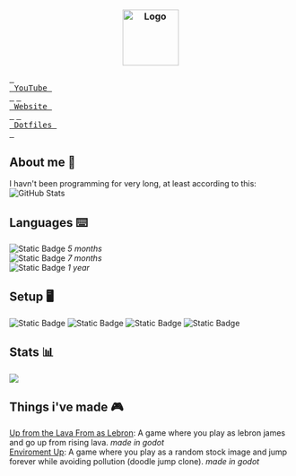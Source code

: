 [<h3 align="center">](https://www.youtube.com/)
  <img src="https://avatars.githubusercontent.com/u/117874913?v=4" width="100" alt="Logo"/><br/>
</h3>

[<kbd> <br> YouTube <br> </kbd>](https://youtube.com/@Cashigrtro)
[<kbd> <br> Website <br> </kbd>](https://ignitro.xyz)
[<kbd> <br> Dotfiles <br> </kbd>](https://github.com/cash-i1/dotfiles)

## About me 🦠
I havn't been programming for very long, at least according to this:<br>
![GitHub Stats](https://github.com/cash-i1/cash-i1/assets/117874913/7cb56c30-3936-4eb0-9fe1-f2dc61a4f8c5)

## Languages ⌨️
![Static Badge](https://img.shields.io/badge/Rust-red?logo=rust) *5 months*
<br>
![Static Badge](https://img.shields.io/badge/Godot-grey?logo=godotengine&logoColor=fffff&link=https%3A%2F%2Fgodotengine.org%2F) *7 months*
<br>
![Static Badge](https://img.shields.io/badge/Python-grey?logo=python&logoColor=00000&labelColor=%23ffde58&color=%23346e9e&link=https%3A%2F%2Fwww.python.org%2F) *1 year*

## Setup 🖥️
![Static Badge](https://img.shields.io/badge/neovim-green?style=flat&logo=Neovim&logoColor=fff&labelColor=%231270af&link=https%3A%2F%2Fneovim.io%2F)
![Static Badge](https://img.shields.io/badge/Firefox-grey?style=flat&logo=firefox&link=https%3A%2F%2Fneovim.io%2F)
![Static Badge](https://img.shields.io/badge/Arch%20Linux-grey?style=flat&logo=archlinux&labelColor=grey&color=blue&link=https%3A%2F%2Farchlinux.org%2F)
![Static Badge](https://img.shields.io/badge/DaVinci%20Resolve-grey?style=flat&logo=davinciresolve&labelColor=blue&color=red&link=https%3A%2F%2Farchlinux.org%2F)

## Stats 📊
![](https://github-readme-stats.vercel.app/api/top-langs/?username=cash-i1&layout=donut&title_color=fff&icon_color=f9f9f9&text_color=9f9f9f&bg_color=0d1117&border_color=0d1117)

## Things i've made 🎮
[Up from the Lava From as Lebron](https://github.com/cash-i1/Up-from-the-Lava-From-as-Lebron): A game where you play as lebron james and go up from rising lava. *made in godot* <br>
[Enviroment Up](https://github.com/cash-i1/Enviroment-Up): A game where you play as a random stock image and jump forever while avoiding pollution (doodle jump clone). *made in godot* 

